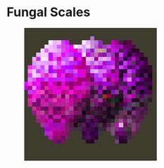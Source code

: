 # Fungal Scales

<figure><img src="../../../.gitbook/assets/image (57).png" alt=""><figcaption></figcaption></figure>
